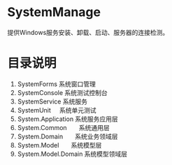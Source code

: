 # SystemManage
提供Windows服务安装、卸载、启动、服务器的连接检测。

目录说明
====================
1. SystemForms         系统窗口管理
2. SystemConsole       系统测试控制台
3. SystemService       系统服务
4. SystemUnit          系统单元测试
5. System.Application  系统服务应用层
6. System.Common       系统通用层
7. System.Domain       系统业务领域层
8. System.Model        系统模型层
9. System.Model.Domain 系统模型领域层
